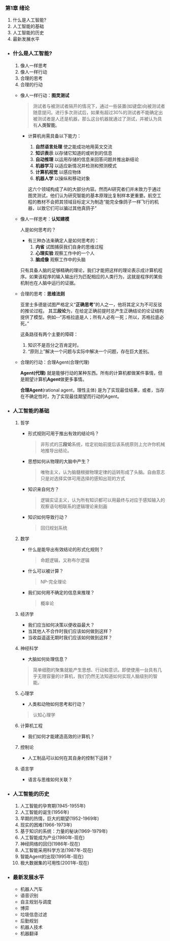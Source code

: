### 第1章  绪论
1. 什么是人工智能?
2. 人工智能的基础
3. 人工智能的历史
4. 最新发展水平

+ ### 什么是人工智能?
    1. 像人一样思考
	2. 像人一样行动
	3. 合理的思考
	4. 合理的行动

	+ 像人一样行动：**图灵测试**
		>测试者与被测试者隔开的情况下，通过一些装置(如键盘)向被测试者随意提问。进行多次测试后，如果有超过30%的测试者不能确定出被测试者是人还是机器，那么这台机器就通过了测试，并被认为具有**人类智能**。

		+ 计算机尚需具备以下能力：
			1. **自然语言处理** 使之能成功地用英文交流
			2. **知识表示** 以存储它知道的或听到的信息
			3. **自动推理** 以运用存储的信息来回答问题并推出新结论
			4. **机器学习** 以适应新情况并检测和预测模式
			5. **计算机视觉** 以感应物体
			6. **机器人学** 以操纵和移动对象

			这六个领域构成了AI的大部分内容。然而AI研究者们并未致力于通过图灵测试，他们认为研究智能的基本原理比复制样本更重要。航空工程的教材不会把其领域目标定义为制造“能完全像鸽子一样飞行的机器，以致它们可以骗过其他真鸽子”
	+ 像人一样思考：**认知建模**

		人是如何思考的？

		+ 有三种办法来确定人是如何思考的：
			1. **内省** 试图捕获我们自身的思维过程
			2. **心理实验** 观察工作中的一个人
			3. **脑成像** 观察工作中的头脑

		只有具备人脑的足够精确的理论，我们才能把这样的理论表示成计算机程序。如果该程序的输入输出行为匹配相应的人类行为，这就是程序的某些机制也在人脑中运行的证据。
	+ 合理的思考：**思维法则**

		亚里士多德是试图严格定义“**正确思考**”的人之一，他将其定义为不可反驳的推论过程。	其**三段论**为，在给定正确前提时总产生正确结论的论证结构提供了模型。例如--“苏格拉底是人；所有人必有一死；所以，苏格拉底必死。”

		这条路径有两个主要的障碍：
		1. 知识不是百分之百肯定时。
		2. “原则上”解决一个问题与实际中解决一个问题，存在巨大差别。
	+ 合理的行动：合理Agent(合理代理)

		**Agent(代理)** 就是能够行动的某种东西。所有的计算机都做某件事情，但是期望计算机**Agent**做更多事情。

		**合理Agent**(rational agent，理性主体) 是为了实现最佳结果，或者，当存在不确定性时，为了实现最佳期望而行动的Agent。
+ ### 人工智能的基础
    1. 哲学
        + 形式规则可用于推出有效的结论吗？
            > 非形式的**三段论**系统，给定初始前提后该系统原则上允许你机械地推导出结论。

        + 思想如何从物理的大脑中产生？
            > 唯物主义，认为脑髓根据物理定律的运转形成了头脑。自由意志只是对选择实体可用选择的感知出现的方式

        + 知识来自何方？
            > 逻辑实证主义，认为所有知识都可以用最终与对应于感知输入的观察语句相联系的逻辑理论来刻画

        + 知识如何导致行动？
            > 回归规划系统

    2. 数学
        + 什么是能导出有效结论的形式化规则？
            > 命题逻辑，又称布尔逻辑

        + 什么可以被计算？
            > NP-完全理论

        + 我们如何用不确定的信息来推理？
            > 概率论

    3. 经济学
        + 我们应当如何决策以便收益最大？
        + 当其他人不合作时我们应该如何做到这样？
        + 当收益遥遥无期时我们应该如何做到这样？

    4. 神经科学

        + 大脑如何处理信息？
        > 简单细胞的聚集就能产生思想、行动和意识。即使使用一台具有几乎无限容量的计算机，我们仍然无法知道如何实现人脑级别的智能。

    5. 心理学
        + 人类和动物如何思考和行动？
        > 认知心理学

    6. 计算机工程
        + 我们如何才能建造高效的计算机？

    7. 控制论
        + 人工制品可以如何在其自身的控制下运转？

    8. 语言学
        + 语言与思维如何关联？

+ ### 人工智能的历史
    1. 人工智能的孕育期(1945-1955年)
    2. 人工智能的诞生(1956年)
    3. 早期的热情，巨大的期望(1952-1969年)
    4. 现实的困难(1966-1973年)
    5. 基于知识的系统：力量的秘诀(1969-1979年)
    6. 人工智能成为产业(1980年-现在)
    7. 神经网络的回归(1986年-现在)
    8. 人工智能采用科学方法(1987年-现在)
    9. 智能Agent的出现(1995年-现在)
    10. 极大数据集的可用性(2001年-现在)

+ ### 最新发展水平
    + 机器人汽车
    + 语音识别
    + 自主规划与调度
    + 博弈
    + 垃圾信息过滤
    + 后勤规划
    + 机器人技术
    + 机器翻译